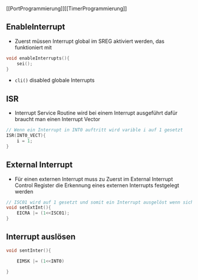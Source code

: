 [[PortProgrammierung]][[TimerProgrammierung]]


## EnableInterrupt

- Zuerst müssen Interrupt global im SREG aktiviert werden, das funktioniert mit
```C
void enableInterrupts(){
	sei();
}
```

- ```cli()``` disabled globale Interrupts

## ISR

- Interrupt Service Routine wird bei einem Interrupt ausgeführt dafür braucht man einen Interrupt Vector

```C
// Wenn ein Interrupt in INT0 auftritt wird varible i auf 1 gesetzt
ISR(INT0_VECT){
	i = 1;	
}
```

## External Interrupt

- Für einen externen Interrupt muss zu Zuerst im External Interrupt Control Register die Erkennung eines externen Interrupts festgelegt werden

```C
// ISC01 wird auf 1 gesetzt und somit ein Interrupt ausgelöst wenn sich der status von ISC01 ändert (siehe Datasheet)
void setExtInt(){
	EICRA |= (1<<ISC01);
}
```

## Interrupt auslösen

```C
void sentInter(){

	EIMSK |= (1<<INT0)

}
```
